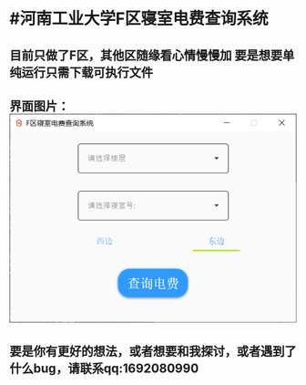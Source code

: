 
#河南工业大学F区寝室电费查询系统
=========
目前只做了F区，其他区随缘看心情慢慢加
要是想要单纯运行只需下载可执行文件
-----------
界面图片：<br>
![image](https://github.com/Abole/Query_electricity/blob/master/%E7%95%8C%E9%9D%A2.png)<br>
-------------------------------------------------------------
要是你有更好的想法，或者想要和我探讨，或者遇到了什么bug，请联系qq:1692080990
--------------------------------------------------------------
